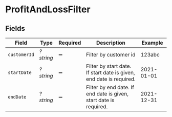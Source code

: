 # ProfitAndLossFilter


## Fields

| Field                                                               | Type                                                                | Required                                                            | Description                                                         | Example                                                             |
| ------------------------------------------------------------------- | ------------------------------------------------------------------- | ------------------------------------------------------------------- | ------------------------------------------------------------------- | ------------------------------------------------------------------- |
| `customerId`                                                        | *?string*                                                           | :heavy_minus_sign:                                                  | Filter by customer id                                               | 123abc                                                              |
| `startDate`                                                         | *?string*                                                           | :heavy_minus_sign:                                                  | Filter by start date. If start date is given, end date is required. | 2021-01-01                                                          |
| `endDate`                                                           | *?string*                                                           | :heavy_minus_sign:                                                  | Filter by end date. If end date is given, start date is required.   | 2021-12-31                                                          |